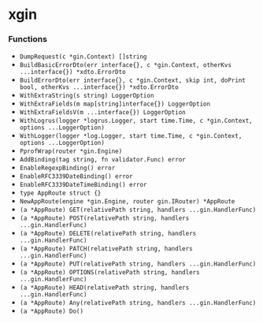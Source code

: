 # xgin

### Functions

+ `DumpRequest(c *gin.Context) []string`
+ `BuildBasicErrorDto(err interface{}, c *gin.Context, otherKvs ...interface{}) *xdto.ErrorDto`
+ `BuildErrorDto(err interface{}, c *gin.Context, skip int, doPrint bool, otherKvs ...interface{}) *xdto.ErrorDto`
+ `WithExtraString(s string) LoggerOption`
+ `WithExtraFields(m map[string]interface{}) LoggerOption`
+ `WithExtraFieldsV(m ...interface{}) LoggerOption`
+ `WithLogrus(logger *logrus.Logger, start time.Time, c *gin.Context, options ...LoggerOption)`
+ `WithLogger(logger *log.Logger, start time.Time, c *gin.Context, options ...LoggerOption)`
+ `PprofWrap(router *gin.Engine)`
+ `AddBinding(tag string, fn validator.Func) error`
+ `EnableRegexpBinding() error`
+ `EnableRFC3339DateBinding() error`
+ `EnableRFC3339DateTimeBinding() error`
+ `type AppRoute struct {}`
+ `NewAppRoute(engine *gin.Engine, router gin.IRouter) *AppRoute`
+ `(a *AppRoute) GET(relativePath string, handlers ...gin.HandlerFunc)`
+ `(a *AppRoute) POST(relativePath string, handlers ...gin.HandlerFunc)`
+ `(a *AppRoute) DELETE(relativePath string, handlers ...gin.HandlerFunc)`
+ `(a *AppRoute) PATCH(relativePath string, handlers ...gin.HandlerFunc)`
+ `(a *AppRoute) PUT(relativePath string, handlers ...gin.HandlerFunc)`
+ `(a *AppRoute) OPTIONS(relativePath string, handlers ...gin.HandlerFunc)`
+ `(a *AppRoute) HEAD(relativePath string, handlers ...gin.HandlerFunc)`
+ `(a *AppRoute) Any(relativePath string, handlers ...gin.HandlerFunc)`
+ `(a *AppRoute) Do()`
